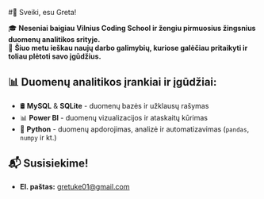 #👋 Sveiki, esu Greta!

🎓 **Neseniai baigiau Vilnius Coding School ir žengiu pirmuosius žingsnius duomenų analitikos srityje.**  
💼 **Šiuo metu ieškau naujų darbo galimybių, kuriose galėčiau pritaikyti ir toliau plėtoti savo įgūdžius.**

## 📊 Duomenų analitikos įrankiai ir įgūdžiai:
- 🛢️ **MySQL** & **SQLite** - duomenų bazės ir užklausų rašymas
- 📊 **Power BI** - duomenų vizualizacijos ir ataskaitų kūrimas
- 🐍 **Python** - duomenų apdorojimas, analizė ir automatizavimas (`pandas`, `numpy` ir kt.)

## 📬 Susisiekime!
- **El. paštas:** gretuke01@gmail.com

